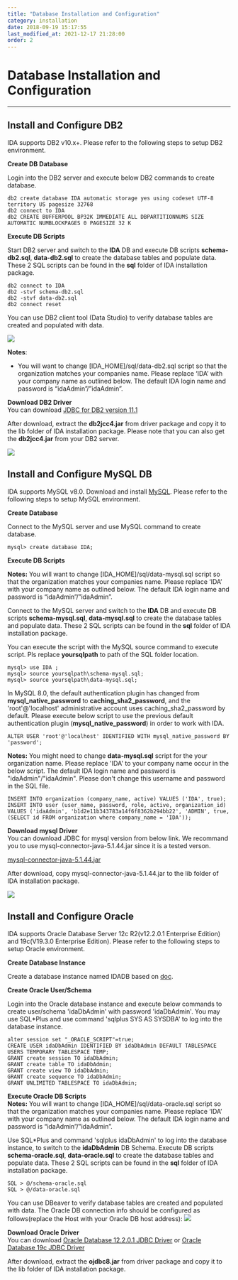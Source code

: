```yaml
---
title: "Database Installation and Configuration"
category: installation
date: 2018-09-19 15:17:55
last_modified_at: 2021-12-17 21:28:00
order: 2
---
```


# Database Installation and Configuration
***
## Install and Configure DB2

IDA supports DB2 v10.x+. Please refer to the following steps to setup DB2 environment. 

**Create DB Database**   

Login into the DB2 server and execute below DB2 commands to create database. 
``` 
db2 create database IDA automatic storage yes using codeset UTF-8 territory US pagesize 32768
db2 connect to IDA
db2 CREATE BUFFERPOOL BP32K IMMEDIATE ALL DBPARTITIONNUMS SIZE AUTOMATIC NUMBLOCKPAGES 0 PAGESIZE 32 K
``` 

**Execute DB Scripts**  


Start DB2 server and switch to the **IDA** DB and execute DB scripts **schema-db2.sql**, **data-db2.sql** to create the database tables and populate data. These 2 SQL scripts can be found in the **sql** folder of IDA installation package.


``` 
db2 connect to IDA
db2 -stvf schema-db2.sql
db2 -stvf data-db2.sql
db2 connect reset
```  

You can use DB2 client tool (Data Studio) to verify database tables are created and populated with data.

![][db2]   

**Notes**:
- You will want to change [IDA_HOME]/sql/data-db2.sql script so that   the organization matches your companies name. Please replace ‘IDA’ with your company name as outlined below.  The default IDA login name and password is “idaAdmin”/”idaAdmin”.  



**Download DB2 Driver**  
You can download [JDBC for DB2 version 11.1 ](https://www-01.ibm.com/marketing/iwm/iwm/web/download.do?source=swg-idsdjs&pageType=urx&S_PKG=dl) 

After download, extract the **db2jcc4.jar** from driver package and copy it to the lib folder of IDA installation package. Please note that you can also get the **db2jcc4.jar** from your DB2 server.

![][db2driver]  


## Install and Configure MySQL DB

IDA supports MySQL v8.0. Download and install [MySQL](https://dev.mysql.com/downloads/mysql/).  Please refer to the following steps to setup MySQL environment. 

**Create Database**   

Connect to the MySQL server and use MySQL command to create database. 
``` 
mysql> create database IDA;
```  

**Execute DB Scripts**  

**Notes:** You will want to change [IDA_HOME]/sql/data-mysql.sql script so that  the organization matches your companies name. Please replace ‘IDA’ with your company name as outlined below.  The default IDA login name and password is “idaAdmin”/”idaAdmin”.  


Connect to the MySQL server and switch to the **IDA** DB and execute DB scripts **schema-mysql.sql**, **data-mysql.sql** to create the database tables and populate data. These 2 SQL scripts can be found in the **sql** folder of IDA installation package.

You can execute the script with the MySQL source command to execute script. Pls replace **yoursqlpath** to path of the SQL folder location.

``` 
mysql> use IDA ;
mysql> source yoursqlpath\schema-mysql.sql;
mysql> source yoursqlpath\data-mysql.sql;
```  

In MySQL 8.0, the default authentication plugin has changed from **mysql_native_password** to **caching_sha2_password**, and the 'root'@'localhost' administrative account uses caching_sha2_password by default. Please execute below script to use the previous default authentication plugin (**mysql_native_password**) in order to work with IDA.

``` 
ALTER USER 'root'@'localhost' IDENTIFIED WITH mysql_native_password BY 'password';
```

**Notes:**   You might need to change **data-mysql.sql** script for the your organization name. Please  replace 'IDA' to your company name occur in the below script. The default IDA login name and password is "idaAdmin"/"idaAdmin". Please don't change this username and password in the SQL file.

``` 
INSERT INTO organization (company_name, active) VALUES ('IDA', true);
INSERT INTO user (user_name, password, role, active, organization_id) 
VALUES ('idaAdmin', 'b1d2e11b343783a14f6f8362b294bb22', 'ADMIN', true, (SELECT id FROM organization where company_name = 'IDA'));
```  
**Download mysql Driver**  
You can download JDBC for mysql version  from below link. We recommand you to use mysql-connector-java-5.1.44.jar since it is a tested verson.   

[mysql-connector-java-5.1.44.jar](http://central.maven.org/maven2/mysql/mysql-connector-java/5.1.44/mysql-connector-java-5.1.44.jar) 

After download,  copy mysql-connector-java-5.1.44.jar to the lib folder of IDA installation package.      

![][mysqldriver]  


## Install and Configure Oracle

IDA supports Oracle Database Server 12c R2(v12.2.0.1 Enterprise Edition) and 19c(V19.3.0 Enterprise Edition). Please refer to the following steps to setup Oracle environment. 

**Create Database Instance**

Create a database instance named IDADB based on [doc](https://docs.oracle.com/database/121/ADMIN/create.htm#ADMIN002).

**Create Oracle User/Schema**   

Login into the Oracle database instance and execute below commands to create user/schema 'idaDbAdmin' with password 'idaDbAdmin'. You may use SQL*Plus and use command 'sqlplus SYS AS SYSDBA' to log into the database instance.
``` 
alter session set "_ORACLE_SCRIPT"=true;
CREATE USER idaDbAdmin IDENTIFIED BY idaDbAdmin DEFAULT TABLESPACE USERS TEMPORARY TABLESPACE TEMP;
GRANT create session TO idaDbAdmin;
GRANT create table TO idaDbAdmin;
GRANT create view TO idaDbAdmin;
GRANT create sequence TO idaDbAdmin;
GRANT UNLIMITED TABLESPACE TO idaDbAdmin;
``` 


**Execute Oracle DB Scripts**  
**Notes:** You will want to change [IDA_HOME]/sql/data-oracle.sql script so that  the organization matches your companies name. Please replace ‘IDA’ with your company name as outlined below.  The default IDA login name and password is “idaAdmin”/”idaAdmin”.  

Use SQL*Plus and command 'sqlplus idaDbAdmin' to log into the database instance, to switch to the **idaDbAdmin** DB Schema. Execute DB scripts **schema-oracle.sql**, **data-oracle.sql** to create the database tables and populate data. These 2 SQL scripts can be found in the **sql** folder of IDA installation package.

``` 
SQL > @/schema-oracle.sql
SQL > @/data-oracle.sql
```  

You can use DBeaver to verify database tables are created and populated with data. The Oracle DB connection info should be configured as follows(replace the Host with your Oracle DB host address):
![][dbeaver_oracle]


**Download Oracle Driver**  
You can download [Oracle Database 12.2.0.1 JDBC Driver](https://www.oracle.com/database/technologies/jdbc-ucp-122-downloads.html) or [Oracle Database 19c JDBC Driver](https://www.oracle.com/database/technologies/appdev/jdbc-ucp-19c-downloads.html)

After download, extract the **ojdbc8.jar** from driver package and copy it to the lib folder of IDA installation package.

[db2]: ../images/install/dbtable.png 
[db2driver]: ../images/install/db2driver.png 
[mysqldriver]: ../images/install/mysqldriver.png 
[dbeaver_oracle]: ../images/install/dbeaver_oracle.png  
